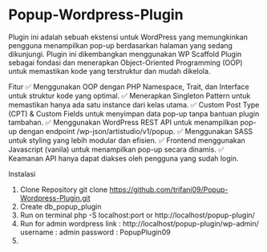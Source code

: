 # Popup-Wordpress-Plugin

Plugin ini adalah sebuah ekstensi untuk WordPress yang memungkinkan pengguna menampilkan pop-up berdasarkan halaman yang sedang dikunjungi. Plugin ini dikembangkan menggunakan WP Scaffold Plugin sebagai fondasi dan menerapkan Object-Oriented Programming (OOP) untuk memastikan kode yang terstruktur dan mudah dikelola.

Fitur
✅ Menggunakan OOP dengan PHP Namespace, Trait, dan Interface untuk struktur kode yang optimal.
✅ Menerapkan Singleton Pattern untuk memastikan hanya ada satu instance dari kelas utama.
✅ Custom Post Type (CPT) & Custom Fields untuk menyimpan data pop-up tanpa bantuan plugin tambahan.
✅ Menggunakan WordPress REST API untuk menampilkan pop-up dengan endpoint /wp-json/artistudio/v1/popup.
✅ Menggunakan SASS untuk styling yang lebih modular dan efisien.
✅ Frontend menggunakan Javascript (vanila) untuk menampilkan pop-up secara dinamis.
✅ Keamanan API hanya dapat diakses oleh pengguna yang sudah login.

Instalasi
1. Clone Repository
    git clone https://github.com/trifani09/Popup-Wordpress-Plugin.git
2. Create db_popup_plugin
3. Run on terminal php -S localhost:port or http://localhost/popup-plugin/
4. Run for admin wordpress 
    link : http://localhost/popup-plugin/wp-admin/
    username : admin
    password : PopupPlugin09
5. 